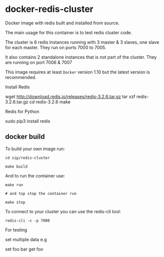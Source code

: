 # docker-redis-cluster

Docker image with redis built and installed from source.

The main usage for this container is to test redis cluster code. 

The cluster is 6 redis instances running with 3 master & 3 slaves, one slave for each master. They run on ports 7000 to 7005.

It also contains 2 standalone instances that is not part of the cluster. They are running on port 7006 & 7007

This image requires at least `Docker` version 1.10 but the latest version is recommended.

Install Redis

wget http://download.redis.io/releases/redis-3.2.6.tar.gz
tar xzf redis-3.2.6.tar.gz
cd redis-3.2.6
make

Redis for Python

sudo pip3 install redis

## docker build

To build your own image run:

    cd sip/redis-cluster

    make build

And to run the container use:

    make run

    # and top stop the container run

    make stop

To connect to your cluster you can use the redis-cli tool:

    redis-cli -c -p 7000


For testing

set multiple data e.g

set foo bar
get foo


